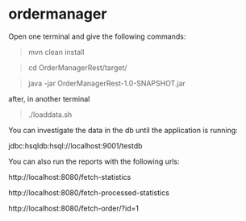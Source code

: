 # ordermanager

Open one terminal and give the following commands:

> mvn clean install

> cd OrderManagerRest/target/

> java -jar OrderManagerRest-1.0-SNAPSHOT.jar

after, in another terminal
> ./loaddata.sh

You can investigate the data in the db until the application is running:

jdbc:hsqldb:hsql://localhost:9001/testdb

You can also run the reports with the following urls:

http://localhost:8080/fetch-statistics

http://localhost:8080/fetch-processed-statistics

http://localhost:8080/fetch-order/?id=1
